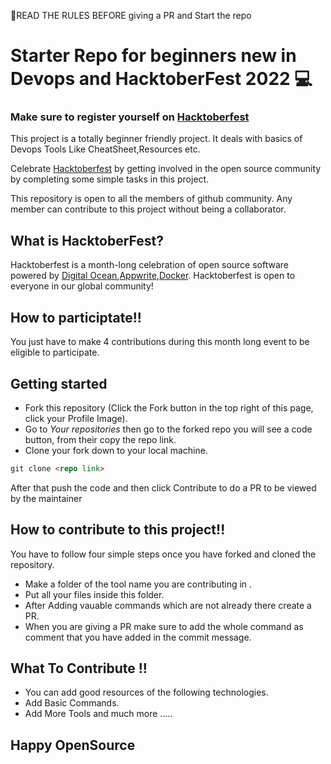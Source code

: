 🔴READ THE RULES BEFORE giving a PR and Start the repo
# Starter Repo for beginners new in  Devops and HacktoberFest 2022 :computer:

### Make sure to register yourself on  [Hacktoberfest](https://hacktoberfest.com/auth/)
This project is a totally beginner friendly project. It deals with basics of Devops Tools Like CheatSheet,Resources etc.

Celebrate [Hacktoberfest](https://hacktoberfest.com/) by getting involved in the open source community by completing some simple tasks in this project.

This repository is open to all the members of github community. Any member can contribute to this project without being a collaborator.


## What is HacktoberFest?

Hacktoberfest is a month-long celebration of open source software powered by [Digital Ocean](https://www.digitalocean.com/go/developer-brand?utm_campaign=apac_brand_kw_en_cpc&utm_adgroup=digitalocean_exact_exact&_keyword=digital%20ocean&_device=c&_adposition=&utm_content=conversion&utm_medium=cpc&utm_source=google&gclid=Cj0KCQjw1vSZBhDuARIsAKZlijQZkO8VvVcwSI8C06zAYsg-Y8uAaV_PCFPWGVUB58m-gqwy1Q5Q8rwaAjF4EALw_wcB),[Appwrite](https://appwrite.io/),[Docker](https://www.docker.com/). Hacktoberfest is open to everyone in our global community!

## How to participtate!!

You just have to make 4 contributions during this month long event to be eligible to participate.

## Getting started

* Fork this repository (Click the Fork button in the top right of this page, click your Profile Image).
* Go to *Your repositories* then go to the forked repo you will see a code button, from their copy the repo link.
* Clone your fork down to your local machine.

```markdown
git clone <repo link>
```

After that push the code and then click Contribute to do a PR to be viewed by the maintainer
## How to contribute to this project!!

You have to follow four simple steps once you have forked and cloned the repository.
* Make a folder of the tool name you are contributing in .
* Put all your files  inside this folder.
* After Adding vauable commands which are not already there create a PR.
* When you are giving a PR make sure to add the whole command as comment  that you have added in the commit message. 
## What To Contribute !!
* You can add good resources of the following technologies.
* Add Basic Commands.
* Add More Tools and  much more .....

## Happy OpenSource
